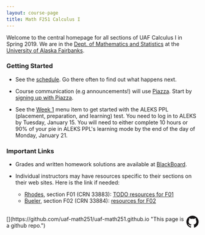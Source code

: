 ```yaml
---
layout: course-page
title: Math F251 Calculus I
---
```


Welcome to the central homepage for all sections of UAF Calculus I in Spring 2019.  We are in the [Dept. of Mathematics and Statistics](http://www.uaf.edu/dms/) at the [University of Alaska Fairbanks](http://www.uaf.edu/).

### Getting Started

* See the [schedule](assets/general/Spring2019/MATH251-Schedule.pdf).  Go there often to find out what happens next.

* Course communication (e.g announcements!) will use [Piazza](https://piazza.com/uaf/spring2019/math251/home).  Start by [signing up with Piazza](https://piazza.com/uaf/spring2019/math251).

* See the [Week 1](week1) menu item to get started with the ALEKS PPL (placement, preparation, and learning) test.  You need to log in to ALEKS by Tuesday, January 15.  You will need to either complete 10 hours or 90% of your pie in ALEKS PPL's learning mode by the end of the day of Monday, January 21.

### Important Links

* Grades and written homework solutions are available at [BlackBoard](https://classes.alaska.edu).

* Individual instructors may have resources specific to their sections on their web sites.  Here is the link if needed:

	- [Rhodes](https://jarhodesuaf.github.io/), section F01 (CRN 33883): [TODO resources for F01]()
	- [Bueler](http://bueler.github.io), section F02 (CRN 33884): [resources for F02](http://bueler.github.io/M251S19_F02/index.html)

<br>
[<img src="GitHub-Mark-32px.png" align="right">](https://github.com/uaf-math251/uaf-math251.github.io "This page is a github repo.")

